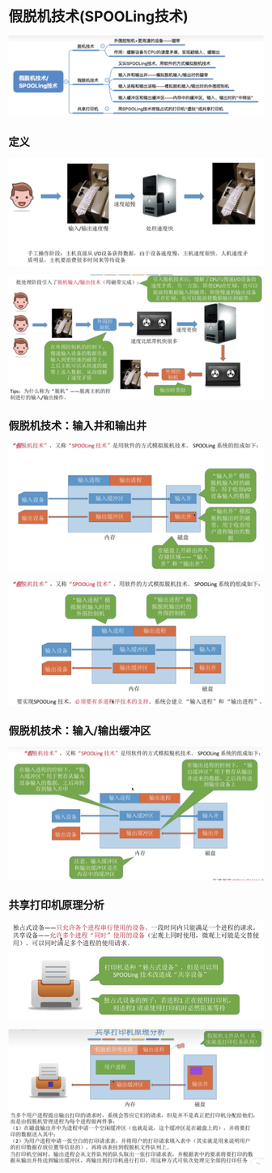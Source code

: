 # 假脱机技术(SPOOLing技术)

![image-20221204171645922](5.1_6_假脱机技术(SPOOLing技术)/image-20221204171645922.png)

## 定义

![image-20221204164126504](5.1_6_假脱机技术(SPOOLing技术)/image-20221204164126504.png)

![image-20221204165307962](5.1_6_假脱机技术(SPOOLing技术)/image-20221204165307962.png)

## 假脱机技术：输入井和输出井

![image-20221204170733349](5.1_6_假脱机技术(SPOOLing技术)/image-20221204170733349.png)

![image-20221204170944780](5.1_6_假脱机技术(SPOOLing技术)/image-20221204170944780.png)

## 假脱机技术：输入/输出缓冲区

![image-20221204171136259](5.1_6_假脱机技术(SPOOLing技术)/image-20221204171136259.png)

## 共享打印机原理分析

![image-20221204171305423](5.1_6_假脱机技术(SPOOLing技术)/image-20221204171305423.png)

![image-20221204171601088](5.1_6_假脱机技术(SPOOLing技术)/image-20221204171601088.png)





































































